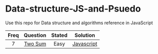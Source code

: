 # Data-structure-JS-and-Psuedo

Use this repo for Data structure and algorithms reference in JavaScript

| Freq |                     Question                      | Stated |                                                 Solution                                                 |
| :--: | :-----------------------------------------------: | :----: | :------------------------------------------------------------------------------------------------------: |
|  7   | [Two Sum](https://leetcode.com/problems/two-sum/) |  Easy  | [Javascript](https://github.com/RWambui/Data-structure-JS-and-Psuedo/blob/main/src/leetcode/1.TwoSum.js) |
